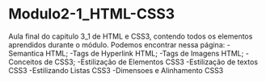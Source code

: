 # Modulo2-1_HTML-CSS3
Aula final do capitulo 3_1 de HTML e CSS3, contendo todos os elementos aprendidos durante o módulo.
Podemos encontrar nessa página:
-Semantica HTML;
-Tags de Hyperlink HTML;
-Tags de Imagens HTML;
-Conceitos de CSS3;
-Estilização de Elementos CSS3
-Estilização de textos CSS3
-Estilizando Listas CSS3
-Dimensoes e Alinhamento CSS3
